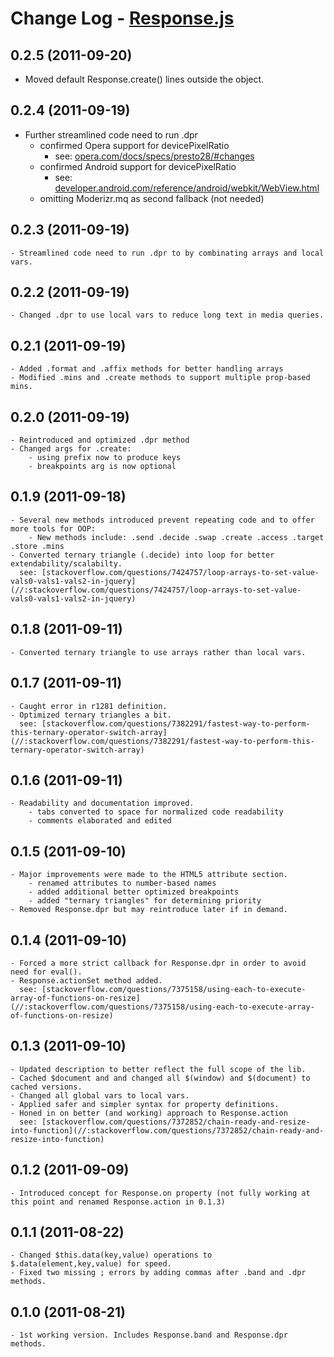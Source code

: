 # Change Log - [Response.js](http://responsejs.com)


## 0.2.5 (2011-09-20)
- Moved default Response.create() lines outside the object. 
    
## 0.2.4 (2011-09-19)
- Further streamlined code need to run .dpr 
    - confirmed Opera support for devicePixelRatio 
      - see: [opera.com/docs/specs/presto28/#changes](//:opera.com/docs/specs/presto28/#changes)
    - confirmed Android support for devicePixelRatio 
      - see: [developer.android.com/reference/android/webkit/WebView.html](//:developer.android.com/reference/android/webkit/WebView.html) 
    - omitting Moderizr.mq as second fallback (not needed) 
    
## 0.2.3 (2011-09-19)
    - Streamlined code need to run .dpr to by combinating arrays and local vars.
    
## 0.2.2 (2011-09-19)
    - Changed .dpr to use local vars to reduce long text in media queries.
    
## 0.2.1 (2011-09-19)
    - Added .format and .affix methods for better handling arrays
    - Modified .mins and .create methods to support multiple prop-based mins.

## 0.2.0 (2011-09-19)
    - Reintroduced and optimized .dpr method
    - Changed args for .create:
        - using prefix now to produce keys
        - breakpoints arg is now optional

## 0.1.9 (2011-09-18)
    - Several new methods introduced prevent repeating code and to offer more tools for OOP:
        - New methods include: .send .decide .swap .create .access .target .store .mins
    - Converted ternary triangle (.decide) into loop for better extendability/scalabilty.
      see: [stackoverflow.com/questions/7424757/loop-arrays-to-set-value-vals0-vals1-vals2-in-jquery](//:stackoverflow.com/questions/7424757/loop-arrays-to-set-value-vals0-vals1-vals2-in-jquery)

## 0.1.8 (2011-09-11)
    - Converted ternary triangle to use arrays rather than local vars.

## 0.1.7 (2011-09-11)
    - Caught error in r1281 definition.
    - Optimized ternary triangles a bit.
      see: [stackoverflow.com/questions/7382291/fastest-way-to-perform-this-ternary-operator-switch-array](//:stackoverflow.com/questions/7382291/fastest-way-to-perform-this-ternary-operator-switch-array)

## 0.1.6 (2011-09-11)
    - Readability and documentation improved.
        - tabs converted to space for normalized code readability
        - comments elaborated and edited

## 0.1.5 (2011-09-10)
    - Major improvements were made to the HTML5 attribute section.
        - renamed attributes to number-based names
        - added additional better optimized breakpoints
        - added "ternary triangles" for determining priority
    - Removed Response.dpr but may reintroduce later if in demand.

## 0.1.4 (2011-09-10)
    - Forced a more strict callback for Response.dpr in order to avoid need for eval().
    - Response.actionSet method added.
      see: [stackoverflow.com/questions/7375158/using-each-to-execute-array-of-functions-on-resize](//:stackoverflow.com/questions/7375158/using-each-to-execute-array-of-functions-on-resize)

## 0.1.3 (2011-09-10)
    - Updated description to better reflect the full scope of the lib.
    - Cached $document and and changed all $(window) and $(document) to cached versions.
    - Changed all global vars to local vars.
    - Applied safer and simpler syntax for property definitions.
    - Honed in on better (and working) approach to Response.action
      see: [stackoverflow.com/questions/7372852/chain-ready-and-resize-into-function](//:stackoverflow.com/questions/7372852/chain-ready-and-resize-into-function)

## 0.1.2 (2011-09-09)
    - Introduced concept for Response.on property (not fully working at this point and renamed Response.action in 0.1.3)

## 0.1.1 (2011-08-22)
    - Changed $this.data(key,value) operations to $.data(element,key,value) for speed.
    - Fixed two missing ; errors by adding commas after .band and .dpr methods.

## 0.1.0 (2011-08-21)
    - 1st working version. Includes Response.band and Response.dpr methods.